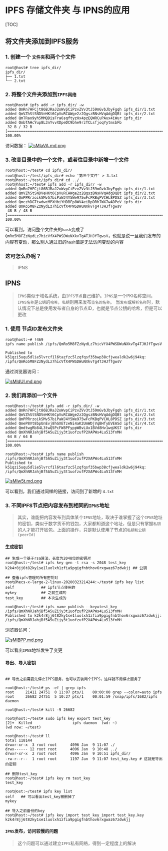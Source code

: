 # IPFS 存储文件夹 与 IPNS的应用

[TOC]

## 将文件夹添加到IPFS服务

###  1. 创建一个 `文件夹`和两个个文件

```shell
root@host# tree ipfs_dir/
ipfs_dir/
├── 1.txt
└── 2.txt
```

###  2. 将整个文件夹添加到`IPFS网络`

```shell
root@host# ipfs add -r ipfs_dir/ -w
added QmRn7HFCjt86BJRaJ2oWvpCiPzvZVv3tJ59mGvbJbyFgqh ipfs_dir/1.txt
added QmVZhStSNDVeHKt6CpVuRCAWge2z2QgszBNsHVqAdgDQBt ipfs_dir/2.txt
added QmTRao9yh5MMQDisFra6sqftyzHx4pzEQWRCuPAux4iWur ipfs_dir
added QmbTAHcYup8L3nYvvXDpeDC9bhe9rzTCLsfjoqYytmsbFb 
 32 B / 32 B [==================================================================================================================================================] 100.00%
```

访问数据：
[![sMlaVA.md.png](https://s3.ax1x.com/2021/01/09/sMlaVA.md.png)](https://imgchr.com/i/sMlaVA)

###  3. 改变目录中的一个文件，或者往目录中新增一个文件

```shell
root@host:~/test# cd ipfs_dir/
root@host:~/test/ipfs_dir# echo '第三个文件' > 3.txt
root@host:~/test/ipfs_dir# cd ../
root@hhost:~/test# ipfs add -r ipfs_dir/ -w
added QmRn7HFCjt86BJRaJ2oWvpCiPzvZVv3tJ59mGvbJbyFgqh ipfs_dir/1.txt
added QmVZhStSNDVeHKt6CpVuRCAWge2z2QgszBNsHVqAdgDQBt ipfs_dir/2.txt
added QmPPRrzoikSMv57biPaWJ4Y5We975wFcPKBqPVCHL8PDSZ ipfs_dir/3.txt
added QmczhDGTtwdwcMPXHbiYHDBFp8WV4eiBpDRh7WX7wADPeV ipfs_dir
added QmRo5M8FZzNydLz7hicVfX4PWSDWuNXkvTg4TJHJfTgwsV 
 48 B / 48 B [==================================================================================================================================================] 100.00%

```

可以看到，访问整个文件夹的`hash`变成了`QmRo5M8FZzNydLz7hicVfX4PWSDWuNXkvTg4TJHJfTgwsV`，也就是说一旦我们发布的内容有变动，那么别人通过旧的`hash`值是无法访问变动的内容

###  这可怎么办呢？

> IPNS

## IPNS

> `IPNS`类似于域名系统，由`IPFS节点`自己维护。`IPNS`是一个PKI名称空间， `IPNS名称`是`公钥`的`哈希`，`私钥`则用来发布`签名的名称`。 当`发布`或`解析名称`时，默认情况下总是使用发布者自身的节点ID，也就是节点公钥的哈希，但是可以更改

###  1. 使用 节点ID发布文件夹

```shell
root@host:~# !469
ipfs name publish /ipfs/QmRo5M8FZzNydLz7hicVfX4PWSDWuNXkvTg4TJHJfTgwsV

Published to k51qzi5uqu5dlie5lvrcf1l6tazfzc5lzqfqsf35bwp38cfjwealdk2w6j94kq: /ipfs/QmRo5M8FZzNydLz7hicVfX4PWSDWuNXkvTg4TJHJfTgwsV

```

通过浏览器访问：

[![sMldUI.md.png](https://s3.ax1x.com/2021/01/09/sMldUI.md.png)](https://imgchr.com/i/sMldUI)

### 2. 我们再添加一个文件 

```shell
root@host:~/test# ipfs add -r ipfs_dir/ -w
added QmRn7HFCjt86BJRaJ2oWvpCiPzvZVv3tJ59mGvbJbyFgqh ipfs_dir/1.txt
added QmVZhStSNDVeHKt6CpVuRCAWge2z2QgszBNsHVqAdgDQBt ipfs_dir/2.txt
added QmPPRrzoikSMv57biPaWJ4Y5We975wFcPKBqPVCHL8PDSZ ipfs_dir/3.txt
added QmeP8Vt8bpUnEvj8hGXETzeNi4aK2UmWDjVqBHfyEVEASd ipfs_dir/4.txt
added QmdtwgRb84L3twQ5PcFW8PFyppWBvLUx1BVd8Hv1wqUKS7 ipfs_dir
added QmXhNRJahjBf5A5uZijy3t1uofzufP2XAPWs4Lu513fnMH 
 64 B / 64 B [==================================================================================================================================================] 100.00%
 
root@host:~/test# ipfs name publish /ipfs/QmXhNRJahjBf5A5uZijy3t1uofzufP2XAPWs4Lu513fnMH
Published to k51qzi5uqu5dlie5lvrcf1l6tazfzc5lzqfqsf35bwp38cfjwealdk2w6j94kq: /ipfs/QmXhNRJahjBf5A5uZijy3t1uofzufP2XAPWs4Lu513fnMH

```

[![sMlw5t.md.png](https://s3.ax1x.com/2021/01/09/sMlw5t.md.png)](https://imgchr.com/i/sMlw5t)

可以看到，我们通过同样的链接，访问到了新增的 `4.txt`

### 3. 不同IPFS节点把内容发布到相同的`IPNS`地址

> 其实，谁能把内容发布到具体某个`IPNS`地址，取决于谁掌握了这个`IPNS`地址的密钥，类似于数字货币的钱包，大家都知道这个地址，但是只有掌握`私钥`的人才能打开钱包。上面的操作，只是默认使用了节点的`私钥和公钥(peerId)`
> 

####  生成密钥

```shell
## 生成一个基于rsa算法，长度为2048位的密钥对
root@host:~/test# ipfs key gen -t rsa -s 2048 test_key
k2k4r8jj6t82ky1se1luolxh1zfia9pgigfnbthov6rxgwaz67zdwkjj ## 公钥

## 查看ipfs管理的所有密钥对
root@hecs-x-large-2-linux-20200323214244:~/test# ipfs key list
self 			## ipfs节点使用的
mykey           ## 之前生成的
test_key		## 本次生成的

root@host:~/test# ipfs name publish --key=test_key /ipfs/QmXhNRJahjBf5A5uZijy3t1uofzufP2XAPWs4Lu513fnMH
Published to k2k4r8jj6t82ky1se1luolxh1zfia9pgigfnbthov6rxgwaz67zdwkjj: /ipfs/QmXhNRJahjBf5A5uZijy3t1uofzufP2XAPWs4Lu513fnMH

```
浏览器访问：

[![sMlBPP.md.png](https://s3.ax1x.com/2021/01/09/sMlBPP.md.png)](https://imgchr.com/i/sMlBPP)

可以看出`IPNS`地址发生了变更

####  导出、导入密钥

```shell

## 导出之前需要先停止IPFS服务，也可以安装两个IPFS，这样就不用停止服务了 

root@host:~/test# ps -ef | grep ipfs
root     21411 24751  0 11:07 pts/1    00:00:00 grep --color=auto ipfs
root     26682 24751  5 10:27 pts/1    00:01:59 /snap/ipfs/1682/ipfs daemon

root@host:~/test# kill -9 26682

root@host:~/test# sudo ipfs key export test_key
[2]+  Killed                  ipfs daemon  (wd: ~)
(wd now: ~/test)

root@host:~/test# ll
total 118144
drwxr-xr-x  3 root root      4096 Jan  9 11:07 ./
drwx------ 12 root root      4096 Jan  9 10:48 ../
drwxr-xr-x  2 root root      4096 Jan  9 10:51 ipfs_dir/
-rw-r--r--  1 root root      1197 Jan  9 11:07 test_key.key # 这就是导出的密钥

## 删除test_key
root@host:~/test# ipfs key rm test_key
test_key

root@ost:~/test# ipfs key list
self   ## 可以看出test_key被删掉了
mykey

## 导入之前备份的key
root@host:~/test# ipfs key import test_key_import test_key.key 
k2k4r8jj6t82ky1se1luolxh1zfia9pgigfnbthov6rxgwaz67zdwkjj

```

#### `IPNS`发布，访问较慢的问题

> 这个问题可以通过建立`IPFS`私有网络，得到一定程度上的解决



